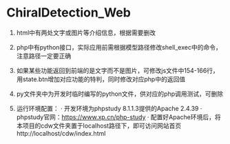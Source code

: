 # ChiralDetection_Web

1. html中有两处文字或图片等介绍信息，根据需要删改

2. php中有python接口，实际应用前需根据模型路径修改shell_exec中的命令，注意路径一定要正确

3. 如果某些功能返回到前端的是文字而不是图片，可修改js文件中154-166行，用state.btn增加对应功能的特判，同时修改对应php中的返回值

4. py文件夹中为开发时临时编写的python文件，供对应的php调用测试，可删除

5. 运行环境配置：
    · 开发环境为phpstudy 8.1.1.3提供的Apache 2.4.39
    · phpstudy官网：https://www.xp.cn/php-study
    · 配置好Apache环境后，将本项目的cdw文件夹置于localhost路径下，即可访问网站首页http://localhost/cdw/index.html
